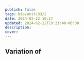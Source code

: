 ```yaml
---
publish: false
tags: bio/unit/D3/2
date: 2024-02-22 10:17
updated: 2024-02-22T10:21:40-06:00
description: 
cover: 
---
```


## Variation of